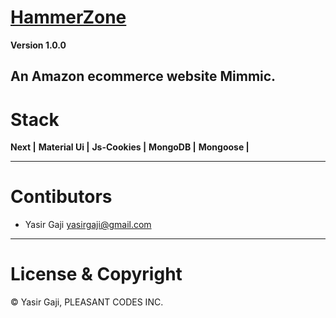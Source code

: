 # [HammerZone](#)

**Version 1.0.0**

## An Amazon ecommerce website Mimmic.

# Stack

**Next |**
**Material Ui |**
**Js-Cookies |**
**MongoDB |**
**Mongoose |**

---

# Contibutors

- Yasir Gaji <yasirgaji@gmail.com>

---

# License & Copyright

© Yasir Gaji, PLEASANT CODES INC.
